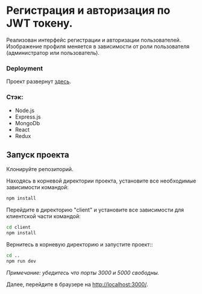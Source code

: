 # Регистрация и авторизация по JWT токену.

Реализован интерфейс регистрации и авторизации пользователей.
Изображение профиля меняется в зависимости от роли пользователя (администратор или пользователь).

### Deployment
Проект развернут [здесь](https://auth-node-react-mongo.herokuapp.com/).

### Стэк:

- Node.js
- Express.js
- MongoDb
- React
- Redux

## Запуск проекта

Клонируйте репозиторий.

Находясь в корневой директории проекта, установите все необходимые зависимости командой:

```sh
npm install
```

Перейдите в директорию "client" и установите все зависимости для клиентской части командой:

```sh
cd client
npm install
```

Вернитесь в корневую директорию и запустите проект::

```sh
cd ..
npm run dev
```

_Примечание: убедитесь что порты 3000 и 5000 свободны._

Далее, перейдите в браузере на [http://localhost:3000/](http://localhost:3000/).


